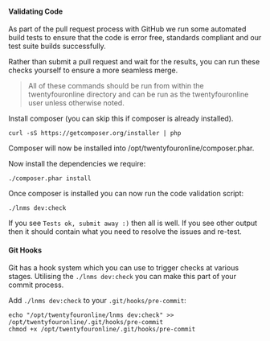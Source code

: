 #### Validating Code

As part of the pull request process with GitHub we run some automated
build tests to ensure that  the code is error free, standards compliant
and our test suite builds successfully.

Rather than submit a pull request and wait for the results, you can
run these checks yourself to ensure  a more seamless merge.

> All of these commands should be run from within the twentyfouronline
> directory and can be run as the twentyfouronline user  unless otherwise noted.

Install composer (you can skip this if composer is already installed).

`curl -sS https://getcomposer.org/installer | php`

Composer will now be installed into /opt/twentyfouronline/composer.phar.

Now install the dependencies we require:

`./composer.phar install`

Once composer is installed you can now run the code validation script:

`./lnms dev:check`

If you see `Tests ok, submit away :)` then all is well. If you see
other output then it should contain  what you need to resolve the issues and re-test.

#### Git Hooks

Git has a hook system which you can use to trigger checks at various
stages. Utilising the `./lnms dev:check`  you can make this part of your
commit process.

Add `./lnms dev:check` to your `.git/hooks/pre-commit`:

    echo "/opt/twentyfouronline/lnms dev:check" >> /opt/twentyfouronline/.git/hooks/pre-commit
    chmod +x /opt/twentyfouronline/.git/hooks/pre-commit




